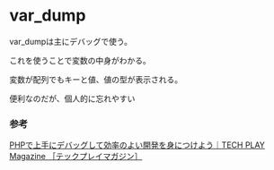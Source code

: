 # var_dump

var_dumpは主にデバッグで使う。

これを使うことで変数の中身がわかる。

変数が配列でもキーと値、値の型が表示される。

便利なのだが、個人的に忘れやすい

### 参考


[PHPで上手にデバッグして効率のよい開発を身につけよう｜TECH PLAY Magazine ［テックプレイマガジン］](https://techplay.jp/column/571)

